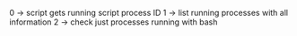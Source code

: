 0 -> script gets running script process ID 
1 -> list running processes with all information
2 -> check just processes running with bash
